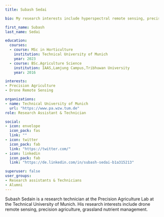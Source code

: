 ```yaml
---
title: Subash Sedai

bio: My research interests include hyperspectral remote sensing, precision agriculture, and nitrogen nutrient management.

first_name: Subash
last_name: Sedai

education:
  courses:
  - course: MSc in Horticulture
    institution: Technical University of Munich
    year: 2023
  - course: BSc.Agriculture Science
    institution: IAAS,Lamjung Campus,Tribhuwan University
    year: 2016

interests:
- Precision Agriculture
- Drone Remote Sensing

organizations:
- name: Technical University of Munich
  url: "https://www.pa.wzw.tum.de"
role: Research Assistant & Technician

social:
- icon: envelope
  icon_pack: fas
  link: ""
- icon: twitter
  icon_pack: fab
  link: "https://twitter.com/"
- icon: linkedin
  icon_pack: fab
  link: "https://de.linkedin.com/in/subash-sedai-b1a315213"

superuser: false
user_groups:
- Research assistants & Technicians
- Alumni
---
```


Subash Sedain is a research technician at the Precision Agriculture Lab at the Technical University of Munich. His research interests include drone remote sensing, precision agriculture, grassland nutrient management.

